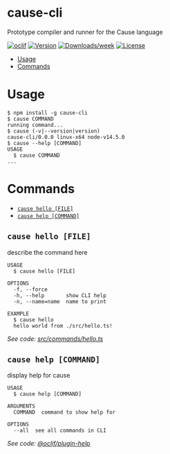 cause-cli
=========

Prototype compiler and runner for the Cause language

[![oclif](https://img.shields.io/badge/cli-oclif-brightgreen.svg)](https://oclif.io)
[![Version](https://img.shields.io/npm/v/cause-cli.svg)](https://npmjs.org/package/cause-cli)
[![Downloads/week](https://img.shields.io/npm/dw/cause-cli.svg)](https://npmjs.org/package/cause-cli)
[![License](https://img.shields.io/npm/l/cause-cli.svg)](https://github.com/dallonf/causelang/blob/master/package.json)

<!-- toc -->
* [Usage](#usage)
* [Commands](#commands)
<!-- tocstop -->
# Usage
<!-- usage -->
```sh-session
$ npm install -g cause-cli
$ cause COMMAND
running command...
$ cause (-v|--version|version)
cause-cli/0.0.0 linux-x64 node-v14.5.0
$ cause --help [COMMAND]
USAGE
  $ cause COMMAND
...
```
<!-- usagestop -->
# Commands
<!-- commands -->
* [`cause hello [FILE]`](#cause-hello-file)
* [`cause help [COMMAND]`](#cause-help-command)

## `cause hello [FILE]`

describe the command here

```
USAGE
  $ cause hello [FILE]

OPTIONS
  -f, --force
  -h, --help       show CLI help
  -n, --name=name  name to print

EXAMPLE
  $ cause hello
  hello world from ./src/hello.ts!
```

_See code: [src/commands/hello.ts](https://github.com/dallonf/causelang/blob/v0.0.0/src/commands/hello.ts)_

## `cause help [COMMAND]`

display help for cause

```
USAGE
  $ cause help [COMMAND]

ARGUMENTS
  COMMAND  command to show help for

OPTIONS
  --all  see all commands in CLI
```

_See code: [@oclif/plugin-help](https://github.com/oclif/plugin-help/blob/v3.2.0/src/commands/help.ts)_
<!-- commandsstop -->
